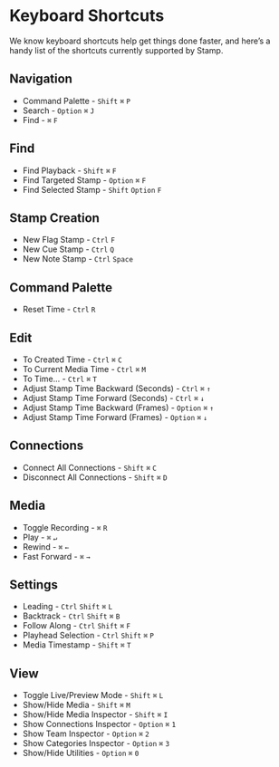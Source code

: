 # Keyboard Shortcuts

We know keyboard shortcuts help get things done faster, and here’s a handy list of the shortcuts currently supported by Stamp.

<a name="navigation"></a>
## Navigation
- Command Palette - `Shift` `⌘` `P`
- Search - `Option` `⌘` `J`
- Find  - `⌘` `F`

<a name="find"></a>
## Find
- Find Playback - `Shift` `⌘` `F`
- Find Targeted Stamp - `Option` `⌘` `F`
- Find Selected Stamp - `Shift` `Option` `F`

<a name="new-stamp"></a>
## Stamp Creation
- New Flag Stamp - `Ctrl` `F` 
- New Cue Stamp - `Ctrl` `Q` 
- New Note Stamp - `Ctrl` `Space`

<a name="command-palette"></a>
## Command Palette
- Reset Time - `Ctrl` `R` 

<a name="edit"></a>
## Edit
- To Created Time - `Ctrl` `⌘` `C`
- To Current Media Time - `Ctrl` `⌘` `M`
- To Time... - `Ctrl` `⌘` `T`
- Adjust Stamp Time Backward (Seconds) - `Ctrl` `⌘` `↑`
- Adjust Stamp Time Forward (Seconds) - `Ctrl` `⌘` `↓`
- Adjust Stamp Time Backward (Frames) - `Option` `⌘` `↑`
- Adjust Stamp Time Forward (Frames) - `Option` `⌘` `↓`

<a name="connections"></a>
## Connections
- Connect All Connections - `Shift` `⌘` `C` 
- Disconnect All Connections - `Shift` `⌘` `D`

<a name="media"></a>
## Media
- Toggle Recording - `⌘` `R`
- Play - `⌘` `↵`
- Rewind - `⌘` `←`
- Fast Forward - `⌘` `→`

<a name="settings"></a>
## Settings
- Leading - `Ctrl` `Shift` `⌘` `L`
- Backtrack - `Ctrl` `Shift` `⌘` `B`
- Follow Along - `Ctrl` `Shift` `⌘` `F`
- Playhead Selection - `Ctrl` `Shift` `⌘` `P`
- Media Timestamp - `Shift` `⌘` `T`

<a name="view"></a>
## View
- Toggle Live/Preview Mode - `Shift` `⌘` `L`
- Show/Hide Media - `Shift` `⌘` `M`
- Show/Hide Media Inspector - `Shift` `⌘` `I`
- Show Connections Inspector - `Option` `⌘` `1`
- Show Team Inspector - `Option` `⌘` `2`
- Show Categories Inspector - `Option` `⌘` `3`
- Show/Hide Utilities - `Option` `⌘` `0`



